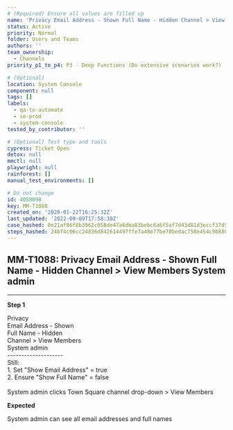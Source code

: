 ```yaml
---
# (Required) Ensure all values are filled up
name: 'Privacy Email Address - Shown Full Name - Hidden Channel > View Members System admin'
status: Active
priority: Normal
folder: Users and Teams
authors: ''
team_ownership:
  - Channels
priority_p1_to_p4: P3 - Deep Functions (Do extensive scenarios work?)

# (Optional)
location: System Console
component: null
tags: []
labels:
  - qa-to-automate
  - se-prod
  - system-console
tested_by_contributor: ''

# (Optional) Test type and tools
cypress: Ticket Open
detox: null
mmctl: null
playwright: null
rainforest: []
manual_test_environments: []

# Do not change
id: 4058098
key: MM-T1088
created_on: '2020-01-22T16:25:32Z'
last_updated: '2022-09-09T17:58:30Z'
case_hashed: 0e21af86f8b3962c058de47a6dba83bebc6a6f5af7d43d81d3eccf37d597f7653e0bbc8481da9760987f83669ac2767e
steps_hashed: 24bf4c06cc24836d842614497ffe7a48e77be78bedac758e454c9b88051c6f62e84d2453bc6464a4c713eed90e157679
---
```


<!-- (Auto-generated) Based on frontmatter's "key" and "name" -->

## MM-T1088: Privacy Email Address - Shown Full Name - Hidden Channel > View Members System admin

---

**Step 1**

Privacy\
Email Address - Shown\
Full Name - Hidden\
Channel > View Members\
System admin\
\--------------------\
Still:\
1\. Set "Show Email Address" = true\
2\. Ensure "Show Full Name" = false\
\
System admin clicks Town Square channel drop-down > View Members

**Expected**

System admin can see all email addresses and full names
